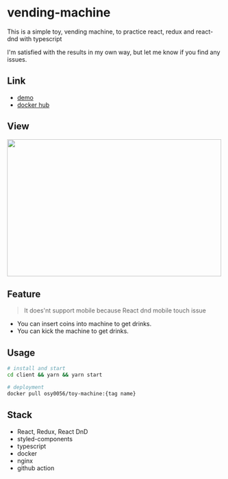 # vending-machine

This is a simple toy, vending machine, to practice react, redux and react-dnd with typescript

I'm satisfied with the results in my own way, but let me know if you find any issues.

## Link

* [demo](http://49.50.172.181/)
* [docker hub](https://hub.docker.com/repository/registry-1.docker.io/osy0056/vending-machine/tags?page=1&ordering=last_updated)

## View

<div style="display: flex;">
  <img src="https://user-images.githubusercontent.com/46865281/109119678-5c233180-7788-11eb-9715-618697d987b3.png" width="500px;" height="320px;">
</div>

## Feature

> It does'nt support mobile because React dnd mobile touch issue

* You can insert coins into machine to get drinks.
* You can kick the machine to get drinks.

## Usage

```bash
# install and start
cd client && yarn && yarn start

# deployment
docker pull osy0056/toy-machine:{tag name}
```

## Stack

* React, Redux, React DnD
* styled-components
* typescript
* docker
* nginx
* github action